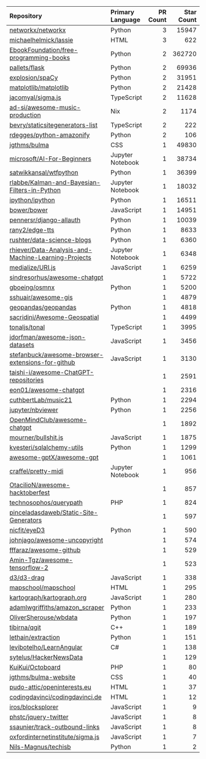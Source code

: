 | Repository | Primary Language | PR Count | Star Count |
| :-- | :-- | --: | --: |
| [networkx/networkx](https://github.com/networkx/networkx) | Python | 3 | 15947 |
| [michaelhelmick/lassie](https://github.com/michaelhelmick/lassie) | HTML | 3 | 622 |
| [EbookFoundation/free-programming-books](https://github.com/EbookFoundation/free-programming-books) | Python | 2 | 362720 |
| [pallets/flask](https://github.com/pallets/flask) | Python | 2 | 69936 |
| [explosion/spaCy](https://github.com/explosion/spaCy) | Python | 2 | 31951 |
| [matplotlib/matplotlib](https://github.com/matplotlib/matplotlib) | Python | 2 | 21428 |
| [jacomyal/sigma.js](https://github.com/jacomyal/sigma.js) | TypeScript | 2 | 11628 |
| [ad-si/awesome-music-production](https://github.com/ad-si/awesome-music-production) | Nix | 2 | 1174 |
| [bevry/staticsitegenerators-list](https://github.com/bevry/staticsitegenerators-list) | TypeScript | 2 | 222 |
| [rdegges/python-amazonify](https://github.com/rdegges/python-amazonify) | Python | 2 | 106 |
| [jgthms/bulma](https://github.com/jgthms/bulma) | CSS | 1 | 49830 |
| [microsoft/AI-For-Beginners](https://github.com/microsoft/AI-For-Beginners) | Jupyter Notebook | 1 | 38734 |
| [satwikkansal/wtfpython](https://github.com/satwikkansal/wtfpython) | Python | 1 | 36399 |
| [rlabbe/Kalman-and-Bayesian-Filters-in-Python](https://github.com/rlabbe/Kalman-and-Bayesian-Filters-in-Python) | Jupyter Notebook | 1 | 18032 |
| [ipython/ipython](https://github.com/ipython/ipython) | Python | 1 | 16511 |
| [bower/bower](https://github.com/bower/bower) | JavaScript | 1 | 14951 |
| [pennersr/django-allauth](https://github.com/pennersr/django-allauth) | Python | 1 | 10039 |
| [rany2/edge-tts](https://github.com/rany2/edge-tts) | Python | 1 | 8633 |
| [rushter/data-science-blogs](https://github.com/rushter/data-science-blogs) | Python | 1 | 6360 |
| [rhiever/Data-Analysis-and-Machine-Learning-Projects](https://github.com/rhiever/Data-Analysis-and-Machine-Learning-Projects) | Jupyter Notebook | 1 | 6348 |
| [medialize/URI.js](https://github.com/medialize/URI.js) | JavaScript | 1 | 6259 |
| [sindresorhus/awesome-chatgpt](https://github.com/sindresorhus/awesome-chatgpt) |  | 1 | 5722 |
| [gboeing/osmnx](https://github.com/gboeing/osmnx) | Python | 1 | 5200 |
| [sshuair/awesome-gis](https://github.com/sshuair/awesome-gis) |  | 1 | 4879 |
| [geopandas/geopandas](https://github.com/geopandas/geopandas) | Python | 1 | 4818 |
| [sacridini/Awesome-Geospatial](https://github.com/sacridini/Awesome-Geospatial) |  | 1 | 4499 |
| [tonaljs/tonal](https://github.com/tonaljs/tonal) | TypeScript | 1 | 3995 |
| [jdorfman/awesome-json-datasets](https://github.com/jdorfman/awesome-json-datasets) | JavaScript | 1 | 3456 |
| [stefanbuck/awesome-browser-extensions-for-github](https://github.com/stefanbuck/awesome-browser-extensions-for-github) | JavaScript | 1 | 3130 |
| [taishi-i/awesome-ChatGPT-repositories](https://github.com/taishi-i/awesome-ChatGPT-repositories) |  | 1 | 2591 |
| [eon01/awesome-chatgpt](https://github.com/eon01/awesome-chatgpt) |  | 1 | 2316 |
| [cuthbertLab/music21](https://github.com/cuthbertLab/music21) | Python | 1 | 2294 |
| [jupyter/nbviewer](https://github.com/jupyter/nbviewer) | Python | 1 | 2256 |
| [OpenMindClub/awesome-chatgpt](https://github.com/OpenMindClub/awesome-chatgpt) |  | 1 | 1892 |
| [mourner/bullshit.js](https://github.com/mourner/bullshit.js) | JavaScript | 1 | 1875 |
| [kvesteri/sqlalchemy-utils](https://github.com/kvesteri/sqlalchemy-utils) | Python | 1 | 1299 |
| [awesome-gptX/awesome-gpt](https://github.com/awesome-gptX/awesome-gpt) |  | 1 | 1061 |
| [craffel/pretty-midi](https://github.com/craffel/pretty-midi) | Jupyter Notebook | 1 | 956 |
| [OtacilioN/awesome-hacktoberfest](https://github.com/OtacilioN/awesome-hacktoberfest) |  | 1 | 857 |
| [technosophos/querypath](https://github.com/technosophos/querypath) | PHP | 1 | 824 |
| [pinceladasdaweb/Static-Site-Generators](https://github.com/pinceladasdaweb/Static-Site-Generators) |  | 1 | 597 |
| [nicfit/eyeD3](https://github.com/nicfit/eyeD3) | Python | 1 | 590 |
| [johnjago/awesome-uncopyright](https://github.com/johnjago/awesome-uncopyright) |  | 1 | 574 |
| [fffaraz/awesome-github](https://github.com/fffaraz/awesome-github) |  | 1 | 529 |
| [Amin-Tgz/awesome-tensorflow-2](https://github.com/Amin-Tgz/awesome-tensorflow-2) |  | 1 | 523 |
| [d3/d3-drag](https://github.com/d3/d3-drag) | JavaScript | 1 | 338 |
| [mapschool/mapschool](https://github.com/mapschool/mapschool) | HTML | 1 | 295 |
| [kartograph/kartograph.org](https://github.com/kartograph/kartograph.org) | JavaScript | 1 | 280 |
| [adamlwgriffiths/amazon_scraper](https://github.com/adamlwgriffiths/amazon_scraper) | Python | 1 | 233 |
| [OliverSherouse/wbdata](https://github.com/OliverSherouse/wbdata) | Python | 1 | 197 |
| [tibirna/qgit](https://github.com/tibirna/qgit) | C++ | 1 | 189 |
| [lethain/extraction](https://github.com/lethain/extraction) | Python | 1 | 151 |
| [levibotelho/LearnAngular](https://github.com/levibotelho/LearnAngular) | C# | 1 | 138 |
| [sytelus/HackerNewsData](https://github.com/sytelus/HackerNewsData) |  | 1 | 129 |
| [KuiKui/Octoboard](https://github.com/KuiKui/Octoboard) | PHP | 1 | 80 |
| [jgthms/bulma-website](https://github.com/jgthms/bulma-website) | CSS | 1 | 40 |
| [pudo-attic/openinterests.eu](https://github.com/pudo-attic/openinterests.eu) | HTML | 1 | 37 |
| [codingdavinci/codingdavinci.de](https://github.com/codingdavinci/codingdavinci.de) | HTML | 1 | 12 |
| [iros/blocksplorer](https://github.com/iros/blocksplorer) | JavaScript | 1 | 9 |
| [phstc/jquery-twitter](https://github.com/phstc/jquery-twitter) | JavaScript | 1 | 8 |
| [ssaunier/track-outbound-links](https://github.com/ssaunier/track-outbound-links) | JavaScript | 1 | 8 |
| [oxfordinternetinstitute/sigma.js](https://github.com/oxfordinternetinstitute/sigma.js) | JavaScript | 1 | 7 |
| [Nils-Magnus/techisb](https://github.com/Nils-Magnus/techisb) | Python | 1 | 2 |
